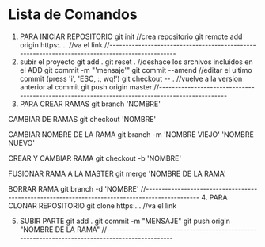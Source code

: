 # Lista de Comandos 
1. PARA INICIAR REPOSITORIO
git init //crea repositorio
git remote add origin https:.... //va el link
//-----------------------------------------------------------------------------------------------
2. subir el proyecto
git add .
git reset . 			//deshace los archivos incluidos en el ADD
git commit -m "'mensaje'"
git commit --amend 		//editar el ultimo commit (press 'i', 'ESC, :, wq!')
git checkout -- . 		//vuelve a la version anterior al commit
git push origin master
//-----------------------------------------------------------------------------------------------
3. PARA CREAR RAMAS
git branch 'NOMBRE'

CAMBIAR DE RAMAS
git checkout 'NOMBRE'

CAMBIAR NOMBRE DE LA RAMA
git branch -m 'NOMBRE VIEJO' 'NOMBRE NUEVO'

CREAR Y CAMBIAR RAMA
git checkout -b 'NOMBRE'

FUSIONAR RAMA A LA MASTER
git merge 'NOMBRE DE LA RAMA'

BORRAR RAMA
git branch -d 'NOMBRE'
//-----------------------------------------------------------------------------------------------
4. PARA CLONAR REPOSITORIO
git clone https:... //va el link

5. SUBIR PARTE
git add .
git commit -m "MENSAJE"
git push origin "NOMBRE DE LA RAMA"
//-----------------------------------------------------------------------------------------------
